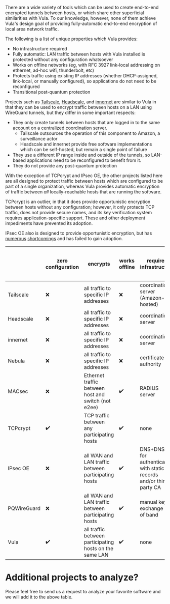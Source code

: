 There are a wide variety of tools which can be used to create end-to-end
encrypted tunnels between hosts, or which share other superficial similarities
with Vula. To our knowledge, however, none of them achieve Vula's design goal
of providing fully-automatic end-to-end encryption of local area network
traffic.

The following is a list of unique properties which Vula provides:
* No infrastructure required
* Fully automatic: LAN traffic between hosts with Vula installed is protected without any configuration whatsoever
* Works on offline networks (eg, with RFC 3927 link-local addressing on ethernet, ad-hoc wifi, thunderbolt, etc)
* Protects traffic using existing IP addresses (whether DHCP-assigned, link-local, or manually configured), so applications do not need to be reconfigured
* Transitional post-quantum protection

Projects such as [Tailscale](https://tailscale.com/),
[Headscale](https://github.com/juanfont/headscale), and
[innernet](https://github.com/tonarino/innernet) are similar to Vula in that
they can be used to encrypt traffic between hosts on a LAN using WireGuard
tunnels, but they differ in some important respects:

* They only create tunnels between hosts that are logged in to the same account on a centralized coordination server.
    * Tailscale outsources the operation of this component to Amazon, a surveillance actor
    * Headscale and innernet provide free software implementations which can be self-hosted, but remain a single point of failure
* They use a different IP range inside and outside of the tunnels, so LAN-based applications need to be reconfigured to benefit from it.
* They do not provide any post-quantum protection

With the exception of TCPcrypt and IPsec OE, the other projects listed here are
all designed to protect traffic between hosts which are configured to be part
of a single organization, whereas Vula provides automatic encryption of traffic
between *all* locally-reachable hosts that are running the software.

TCPcrypt is an outlier, in that it does provide opportunistic encryption
between hosts without any configuration; however, it only protects TCP traffic,
does not provide secure names, and its key verification system requires
application-specific support. These and other deployment impediments have
prevented its adoption.

IPsec OE also is designed to provide opportunistic encryption, but has [numerous](https://nohats.ca/wordpress/blog/2013/09/12/history-and-implementation-status-of-opportunistic-encryption-for-ipsec/) [shortcomings](https://www.mail-archive.com/cryptography@metzdowd.com/msg12325.html) and has failed to gain adoption.

|           | zero configuration | encrypts                                                | works offline | required infrastructure                                                  | post-quantum | protects traffic using existing IPs | secure hostnames | free software         | encrypted transport               |
|-----------|--------------------|---------------------------------------------------------|---------------|--------------------------------------------------------------------------|-----------------------------|-------------------------------------|------------------|-----------------------|-----------------------------------|
| Tailscale |❌                | all traffic to specific IP addresses                    |❌           | coordination server (Amazon-hosted)                                      |❌                         |❌                                 |               | client ✔️ , server❌| WireGuard                         |
| Headscale |❌                | all traffic to specific IP addresses                    |❌           | coordination server                                                      |❌                         |❌                                 |✔️             |✔️                  | WireGuard                         |
| innernet  |❌                | all traffic to specific IP addresses                    |❌           | coordination server                                                      |❌                         |❌                                 |✔️             |✔️                  | WireGuard                         |
| Nebula    |❌                | all traffic to specific IP addresses                    |❌           | certificate authority                                                    |❌                         |❌                                 |✔️             |✔️                  | custom protocol                   |
| MACsec    |❌                | Ethernet traffic between host and switch (not e2ee)     |✔️          | RADIUS server                                                            |❌                         |✔️                                |❌              | host ✔️ , switch❌  | MACsec                            |
| TCPcrypt  |✔️               | TCP traffic between any participating hosts             |✔️          | none                                                                     |❌                         |✔️                                |❌              |✔️                  | TCPCrypt                          |
| IPsec OE  |❌                | all WAN and LAN traffic between participating hosts     |✔️          | DNS+DNSSEC  for authentication with static records and/or third party CA |❌                         | not by default                      |❌              |✔️                  | IPSec's weakest cipher-suite |
| PQWireGuard  |❌                | all WAN and LAN traffic between participating hosts     |✔️          | manual key exchange out of band |✔️                         | not by default                      |❌              |✔️                  | PQWireGuard |
| Vula      |✔️               | all traffic between participating hosts on the same LAN |✔️          | none                                                                     | transitional (passive)                         |✔️                                |✔️             |✔️                  | WireGuard                         |

# Additional projects to analyze?
Please feel free to send us a request to analyze your favorite software and we will add it to the above table.
